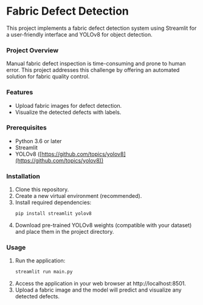 # Fabric Defect Detection

This project implements a fabric defect detection system using Streamlit for a user-friendly interface and YOLOv8 for object detection. 

### Project Overview

Manual fabric defect inspection is time-consuming and prone to human error. This project addresses this challenge by offering an automated solution for fabric quality control. 

### Features

* Upload fabric images for defect detection.
* Visualize the detected defects with labels.

### Prerequisites

* Python 3.6 or later
* Streamlit
* YOLOv8 ([https://github.com/topics/yolov8](https://github.com/topics/yolov8))

### Installation

1. Clone this repository.
2. Create a new virtual environment (recommended).
3. Install required dependencies:
   ```bash
   pip install streamlit yolov8
   ```
4. Download pre-trained YOLOv8 weights (compatible with your dataset) and place them in the project directory. 

### Usage

1. Run the application:
   ```bash
   streamlit run main.py
   ```
2. Access the application in your web browser at http://localhost:8501.
3. Upload a fabric image and the model will predict and visualize any detected defects.


